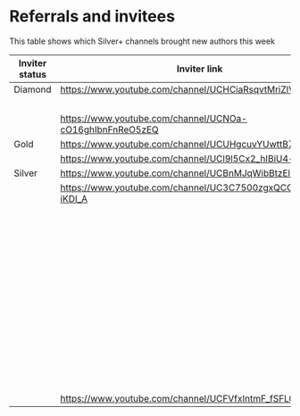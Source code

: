 # Referrals and invitees

This table shows which Silver+ channels brought new authors this week

| Inviter status | Inviter link | Channel ID | Link YT | Status |
| --- | --- | --- | --- | --- |
| Diamond | https://www.youtube.com/channel/UCHCiaRsqvtMriZlVxYMP5ig | 47429 | https://www.youtube.com/channel/UCtRYlLKZF7iIlVL-BOrUpMw | Bronze |
|  |  |  | https://www.youtube.com/channel/UCroLJhfZwcnu4oWTsSu-tEg | Bronze |
|  | https://www.youtube.com/channel/UCNOa-cO16ghIbnFnReO5zEQ | 54770 | https://www.youtube.com/channel/UCAGKf8ItrAtUlFdpxipS04Q | Rejected |
| Gold | https://www.youtube.com/channel/UCUHgcuvYUwttB7hD0qjCf_A | 49243 | https://www.youtube.com/channel/UCiIOEcPd6za6jHFCDxrLfDA | Rejected |
|  | https://www.youtube.com/channel/UCl9l5Cx2_hIBiU4-mdxncdQ | 64721 | https://www.youtube.com/channel/UCTlZLTsY7azm1NbmukMk0EA | Rejected |
| Silver | https://www.youtube.com/channel/UCBnMJqWibBtzElsKQ9sGkIg | 27783 | https://www.youtube.com/channel/UCGh_Ac8TpD8wbGinOabPqcg | Rejected |
|  | https://www.youtube.com/channel/UC3C7500zgxQCCO4G-iKDI_A | 51557 | https://www.youtube.com/channel/UC3AazTc4eI_9qGYwfQewKKw | Bronze |
|  |  |  | https://www.youtube.com/channel/UCwuTVt_60BtsATY8RXgWkEA | Bronze |
|  |  |  | https://www.youtube.com/channel/UCF2rZDZg8wJ1hVg_i-uhNIg | Rejected |
|  |  |  | https://www.youtube.com/channel/UCg83m-PwKM2eN1KL3KO0ERA | Bronze |
|  |  |  | https://www.youtube.com/channel/UCJTwJDGfMLxXJPiqOeV9kHA | Rejected |
|  |  |  | https://www.youtube.com/channel/UCwYlIW5dV9x4G5bESdZH8vg | Rejected |
|  |  |  | https://www.youtube.com/channel/UCfpFgaZAodJSM1ZA6NJlK_A | Bronze |
|  |  |  | https://www.youtube.com/channel/UCevDnCO_zikNmfqE91tiWmw | Rejected |
|  |  |  | https://www.youtube.com/channel/UCJSHGhhOKIO7g7Ab7EUcZCQ | Rejected |
|  |  |  | https://www.youtube.com/channel/UCYFP3tdFeJ61MZUc10CsZiA | Bronze |
|  |  |  | https://www.youtube.com/channel/UCMGXRbN4nqFDm_byzoz2tnA | Rejected |
|  |  |  | https://www.youtube.com/channel/UC5mEhl98XcArvekfObUf13g | Bronze |
|  |  |  | https://www.youtube.com/channel/UCuHJcKQIWKEK6pEgMdEqlqg | Bronze |
|  | https://www.youtube.com/channel/UCFVfxIntmF_fSFLQhygGcGA | 25954 | https://www.youtube.com/channel/UCAj65G210xXKBI_M5jnY9Rg | Bronze |